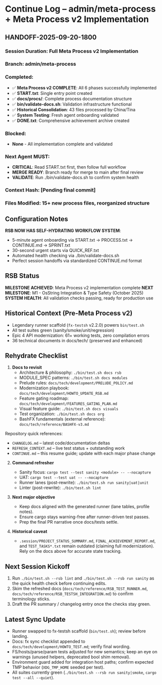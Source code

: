 # Continue Log – admin/meta-process + Meta Process v2 Implementation

## HANDOFF-2025-09-20-1800
### Session Duration: Full Meta Process v2 Implementation
### Branch: admin/meta-process
### Completed:
- ✅ **Meta Process v2 COMPLETE**: All 6 phases successfully implemented
- ✅ **START.txt**: Single entry point created
- ✅ **docs/procs/**: Complete process documentation structure
- ✅ **bin/validate-docs.sh**: Validation infrastructure functional
- ✅ **Historical Consolidation**: 43 files processed by China/Tina
- ✅ **System Testing**: Fresh agent onboarding validated
- ✅ **DONE.txt**: Comprehensive achievement archive created

### Blocked:
- **None** - All implementation complete and validated

### Next Agent MUST:
- **CRITICAL**: Read START.txt first, then follow full workflow
- **MERGE READY**: Branch ready for merge to main after final review
- **VALIDATE**: Run ./bin/validate-docs.sh to confirm system health

### Context Hash: [Pending final commit]
### Files Modified: 15+ new process files, reorganized structure

## Configuration Notes
**RSB NOW HAS SELF-HYDRATING WORKFLOW SYSTEM**:
- 5-minute agent onboarding via START.txt → PROCESS.txt → CONTINUE.md → SPRINT.txt
- 30-second urgent starts via QUICK_REF.txt
- Automated health checking via ./bin/validate-docs.sh
- Perfect session handoffs via standardized CONTINUE.md format

## RSB Status
**MILESTONE ACHIEVED**: Meta Process v2 implementation complete
**NEXT MILESTONE**: M1 - OsString Integration & Type Safety (October 2025)
**SYSTEM HEALTH**: All validation checks passing, ready for production use

## Historical Context (Pre-Meta Process v2)
- Legendary runner scaffold (`fx-testsh` v2.2.0) powers `bin/test.sh`
- All test suites green (sanity/smoke/unit/regression)
- Epic 4 API modernization: 61+ working tests, zero compilation errors
- 36 technical documents in docs/tech/ (preserved and enhanced)

## Rehydrate Checklist
1. **Docs to revisit**
   - Architecture & philosophy: `./bin/test.sh docs rsb`
   - MODULE_SPEC patterns: `./bin/test.sh docs modules`
   - Prelude rules: `docs/tech/development/PRELUDE_POLICY.md`
   - Modernization playbook: `docs/tech/development/HOWTO_UPDATE_RSB.md`
   - Feature gating roadmap: `docs/tech/development/FEATURES_GATING_PLAN.md`
   - Visual feature guide: `./bin/test.sh docs visuals`
   - Test organization: `./bin/test.sh docs org`
   - BashFX fundamentals (external reference): `docs/tech/reference/BASHFX-v3.md`

Repository quick references:
- `CHANGELOG.md` – latest code/documentation deltas
- `REFRESH_CONTEXT.md` – live test status + outstanding work
- `CONTINUE.md` – this resume guide; update with each major phase change

2. **Command refresher**
   - Sanity focus: `cargo test --test sanity <module> -- --nocapture`
   - UAT: `cargo test --test uat -- --nocapture`
   - Runner lanes (post-rewrite): `./bin/test.sh run sanity|uat|unit`
   - Linter (post-rewrite): `./bin/test.sh lint`

3. **Next major objective**
   - Keep docs aligned with the generated runner (lane tables, profile notes).
   - Ensure cargo stays warning-free after runner-driven test passes.
   - Prep the final PR narrative once docs/tests settle.

4. **Historical caveat**
   - `.session/PROJECT_STATUS_SUMMARY.md`, `FINAL_ACHIEVEMENT_REPORT.md`, and
     `TEST_TASKS*.txt` remain outdated (claiming full modernization). Rely on the
     docs above for accurate state tracking.

## Next Session Kickoff
1. Run `./bin/test.sh --rsb lint` and `./bin/test.sh --rsb run sanity` as the
   quick health check before continuing edits.
2. Skim the refreshed docs (`docs/tech/reference/RSB_TEST_RUNNER.md`,
   `docs/tech/reference/RSB_TESTSH_INTEGRATION.md`) to confirm terminology
   sticks.
3. Draft the PR summary / changelog entry once the checks stay green.

## Latest Sync Update
- Runner swapped to fx-testsh scaffold (`bin/test.sh`); review before landing.
- Docs: fx sync checklist appended to `docs/tech/development/HOWTO_TEST.md`; verify final wording.
- FS/hosts/parse/param tests adjusted for new semantics; keep an eye on warnings (unused helpers, deprecated bool shim removal).
- Environment guard added for integration host paths; confirm expected TMP behavior (`XDG_TMP_HOME` seeded per test).
- All suites currently green (`./bin/test.sh --rsb run sanity|smoke`, `cargo test --all --quiet`).
